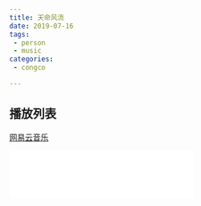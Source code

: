 ```yaml
---
title: 天命风流
date: 2019-07-16
tags:
 - person
 - music
categories:
 - congco

---
```


## 播放列表

[网易云音乐](https://music.163.com/#/user/home?id=100983702)

<iframe frameborder="no" border="0" marginwidth="0" marginheight="0" width=330 height=86 src="//music.163.com/outchain/player?type=2&id=28977420&auto=1&height=66"></iframe>